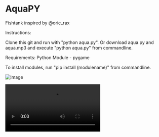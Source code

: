 # AquaPY
Fishtank inspired by @oric_rax

Instructions:

Clone this git and run with "python aqua.py".
Or download aqua.py and aqua.mp3 and execute "python aqua.py" from commandline.

Requirements:
Python Module - pygame

To install modules, run "pip install (modulename)" from commandline.

![image](https://github.com/user-attachments/assets/554b2b63-3725-4042-8ebc-062416cb40ef)

<video src="aqua.mov" controls="controls" style="max-width: 100%; height: auto;">
</video>
